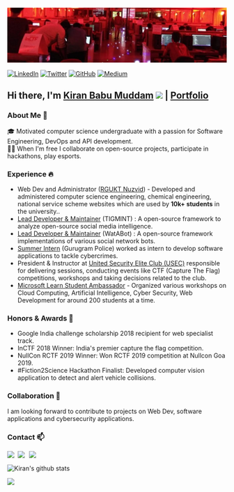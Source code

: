![banner](https://github.com/kiranbabumuddam/kiranbabumuddam/blob/master/0.jpeg)

[![LinkedIn](https://img.shields.io/badge/LinkedIn-kiranbabumuddam-blue?style=flat-square&logo=linkedin)](https://www.linkedin.com/in/kiranbabumuddam/)
[![Twitter](https://img.shields.io/twitter/follow/kiranbabumuddam?style=flat-square&logo=twitter)](https://twitter.com/kiranbabumuddam)
[![GitHub](https://img.shields.io/badge/GitHub-kiranbabumuddam-lightgrey?style=flat-square&logo=github)](https://www.github.com/kiranbabumuddam/)
[![Medium](https://img.shields.io/badge/Medium-kiranbabumuddam-green?style=flat-square&logo=medium)](https://medium.com/@kiranbabumuddam)

## Hi there, I'm  [Kiran Babu Muddam](https://kiranmuddam.com)  <img src="https://github.com/TheDudeThatCode/TheDudeThatCode/blob/master/Assets/Hi.gif" width="20px"> | [Portfolio](https://kiranmuddam.com)

### About Me 🚀

🎓 Motivated computer science undergraduate with a passion for Software Engineering, DevOps and API development. <br>
👨‍💻 When I'm free I collaborate on open-source projects, participate in hackathons, play esports.

### Experience 🔥

- Web Dev and Administrator ([RGUKT Nuzvid](https://rguktn.ac.in/)) - Developed and administered computer science engineering, chemical engineering, national service scheme websites which are used by **10k+ students** in the university..
- [Lead Developer & Maintainer](https://github.com/TIGMINT/) (TIGMINT) : A open-source framework to analyze open-source social media intelligence.
- [Lead Developer & Maintainer](https://github.com/WatABot/) (WatABot) : A open-source framework implementations of various social network bots.
- [Summer Intern](http://gurgaon.haryanapolice.gov.in/) (Gurugram Police) worked as intern to develop software applications to tackle cybercrimes.
- President & Instructor at [United Security Elite Club (USEC)](https://usec.site) responsible for delivering sessions, conducting events like CTF (Capture The Flag) competitions, workshops and taking decisions related to the club.
- [Microsoft Learn Student Ambassador](https://studentambassadors.microsoft.com) - Organized various workshops on Cloud Computing, Artificial Intelligence, Cyber Security, Web Development for around 200 students at a time.

### Honors & Awards 🏅

- Google India challenge scholarship 2018 recipient for web specialist track.
- InCTF 2018 Winner: India's premier capture the flag competition.
- NullCon RCTF 2019 Winner: Won RCTF 2019 competition at Nullcon Goa 2019.
- #Fiction2Science Hackathon Finalist: Developed computer vision application to detect and alert vehicle collisions.

### Collaboration 👯

I am looking forward to contribute to projects on Web Dev, software applications and cybersecurity applications.

### Contact 📫

<a href="https://www.linkedin.com/in/kiranbabumuddam">
  <img align="left" width="24px" src="https://cdn.jsdelivr.net/npm/simple-icons@v3/icons/linkedin.svg"  />
</a>
<a href="https://twitter.com/kiranbabumuddam">
  <img align="left" width="26px" src="https://cdn.jsdelivr.net/npm/simple-icons@v3/icons/twitter.svg" />
</a>
<a href="mailto:kiraniiitn@gmail.com">
  <img align="left" width="26px" src="https://cdn.jsdelivr.net/npm/simple-icons@v3/icons/gmail.svg" />
</a>

<br />

![Kiran's github stats](https://github-readme-stats.vercel.app/api?username=kiranbabumuddam&count_private=true&include_all_commits=true&hide_border=true&show_icons=true)

![](https://komarev.com/ghpvc/?username=kiranbabumuddam&color=green&style=flat-square&label=Guests)

